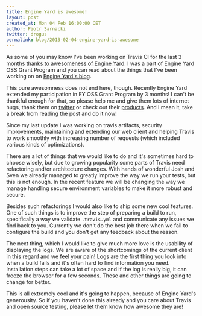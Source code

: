 ```yaml
---
title: Engine Yard is awesome!
layout: post
created_at: Mon 04 Feb 16:00:00 CET
author: Piotr Sarnacki
twitter: drogus
permalink: blog/2013-02-04-engine-yard-is-awesome
---
```


As some of you may know I've been working on Travis CI for the last 3 months
[thanks to awesomeness of Engine Yard](http://about.travis-ci.org/blog/2012-10-22-engine-yard-sponsors-piotr-sarnacki-to-work-on-travis/).
I was a part of Engine Yard OSS Grant Program and you can read about the things
that I've been working on on [Engine Yard's blog](http://blog.engineyard.com/2012/travis-ci?eymktci=70170000000hHEC).

This pure awesomness does not end here, though. Recently Engine Yard extended
my participation in EY OSS Grant Program by 3 months! I can't be thankful enough
for that, so please help me and give them lots of internet hugs, thank them on
[twitter](https://twitter.com/engineyard) or check out their [products](https://www.engineyard.com/).
And I mean it, take a break from reading the post and do it now!

Since my last update I was working on travis artifacts, security improvements,
maintaining and extending our web client and helping Travis to work smoothly
with increasing number of requests (which included various kinds of optimizations).

There are a lot of things that we would like to do and it's sometimes hard to choose
wisely, but due to growing popularity some parts of Travis need refactoring and/or
architecture changes. With hands of wonderful Josh and Sven we already managed to greatly
improve the way we run your tests, but this is not enough. In the recent feature
we will be changing the way we manage handling secure environment variables to make
it more robust and secure.

Besides such refactorings I would also like to ship some new cool features.
One of such things is to improve the step of preparing a build to run, specifically
a way we validate `.travis.yml` and communicate any issues we find back to you.
Currently we don't do the best job there when we fail to configure the build and
you don't get any feedback about the reason.

The next thing, which I would like to give much more love is the usability of
displaying the logs. We are aware of the shortcomings of the current client in
this regard and we feel your pain! Logs are the first thing you look into when
a build fails and it's often hard to find information you need. Installation steps
can take a lot of space and if the log is really big, it can freeze the browser
for a few seconds. These and other things are going to change for better.

This is all extremely cool and it's going to happen, because of Engine Yard's
generousity. So if you haven't done this already and you care about Travis and
open source testing, please let them know how awesome they are!
